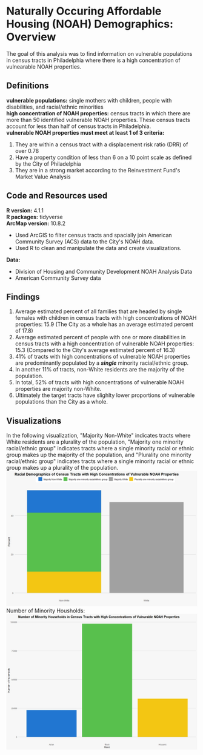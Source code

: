 # Naturally Occuring Affordable Housing (NOAH) Demographics: Overview

The goal of this analysis was to find information on vulnerable populations in census tracts in Philadelphia where there is a high concentration of vulnearable NOAH properties.  

## Definitions
**vulnerable populations:** single mothers with children, people with disabilities, and racial/ethnic minorities  
**high concentration of NOAH properties:** census tracts in which there are more than 50 identified vulnerable NOAH properties. These census tracts account for less than half of census tracts in Philadelphia.  
**vulnerable NOAH properties must meet at least 1 of 3 criteria:**
1. They are within a census tract with a displacement risk ratio (DRR) of over 0.78
2. Have a property condition of less than 6 on a 10 point scale as defined by the City of Philadelphia
3. They are in a strong market according to the Reinvestment Fund's Market Value Analysis

## Code and Resources used
**R version:** 4.1.1  
**R packages:** tidyverse  
**ArcMap version:** 10.8.2 
- Used ArcGIS to filter census tracts and spacially join American Community Survey (ACS) data to the City's NOAH data.  
- Used R to clean and manipulate the data and create visualizations.  
 
**Data:**  
- Division of Housing and Community Development NOAH Analysis Data
- American Community Survey data

## Findings
1. Average estimated percent of all families that are headed by single females with children in census tracts with high concentrations of NOAH properties: 15.9 (The City as a whole has an average estimated percent of 17.8)
2. Average estimated percent of people with one or more disabilities in census tracts with a high concentration of vulnerable NOAH properties: 15.3 (Compared to the City's average estimated percent of 16.3) 
3. 41% of tracts with high concentrations of vulnerable NOAH properties are predominantly populated by a ***single*** minority racial/ethnic group.
4. In another 11% of tracts, non-White residents are the majority of the population. 
5. In total, 52% of tracts with high concentrations of vulnerable NOAH properties are majority non-White.  
6. Ultimately the target tracts have slighlty lower proportions of vulnerable populations than the City as a whole.  

## Visualizations 
In the following visualization, "Majority Non-White" indicates tracts where White residents are a plurality of the population, "Majority one minority racial/ethnic group" indicates tracts where a single minority racial or ethnic group makes up the majority of the population, and "Plurality one minority racial/ethnic group" indicates tracts where a single minority racial or ethnic group makes up a plurality of the population.  
![alt text](https://github.com/sfinnexe/NOAH_demographics/blob/main/Racial%20Demographics%20OTF%20NOAH.jpeg)  
Number of Minority Housholds:  
![alt text](https://github.com/sfinnexe/NOAH_demographics/blob/main/Minority%20Households%20NOAH%20OTF.jpeg) 

